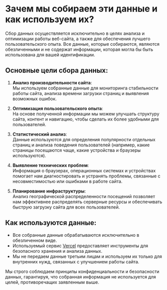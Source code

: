 # Зачем мы собираем эти данные и как используем их?

Сбор данных осуществляется исключительно в целях анализа и оптимизации работы веб-сайта, а также для обеспечения лучшего пользовательского опыта. Все данные, которые собираются, являются обезличенными и не содержат информации, которая могла бы быть использована для вашей идентификации.

## Основные цели сбора данных:
1. **Анализ производительности сайта**:  
   Мы используем собранные данные для мониторинга стабильности работы сайта, анализа времени загрузки страниц и выявления возможных ошибок.

2. **Оптимизация пользовательского опыта**:  
   На основе полученной информации мы можем улучшать структуру сайта, контент и навигацию, чтобы сделать их более удобными для пользователей.

3. **Статистический анализ**:  
   Данные используются для определения популярности отдельных страниц и анализа поведения пользователей (например, какие страницы посещаются чаще, какие устройства и браузеры используются).

4. **Выявление технических проблем**:  
   Информация о браузерах, операционных системах и устройствах помогает нам диагностировать и устранять проблемы, связанные с несовместимостью или ошибками в работе сайта.

5. **Планирование инфраструктуры**:  
   Анализ географической распределенности посещений позволяет нам эффективнее распределять серверные ресурсы и обеспечивать быструю загрузку сайта для всех пользователей.

## Как используются данные:
- Все собранные данные обрабатываются исключительно в обезличенном виде.  
- Используемый сервис [Vercel](https://vercel.com) предоставляет инструменты для безопасного хранения и анализа данных.  
- Мы не передаем данные третьим лицам и используем их только для внутренних нужд, связанных с улучшением работы сайта.

Мы строго соблюдаем принципы конфиденциальности и безопасности данных, гарантируя, что собранная информация не используется для целей, противоречащих заявленным выше.  
